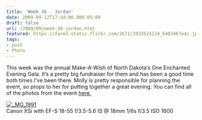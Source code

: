 ```yaml
---
title: 'Week 36 - Jordan'
date: 2009-09-12T17:34:00.000-05:00
draft: false
url: /2009/09/week-36-jordan.html
featured: https://farm3.static.flickr.com/2671/3933524124_6403467e4c.jpg
tags: 
- post
- Photo
---
```


This week was the annual Make-A-Wish of North Dakota’s One Enchanted Evening Gala. It’s a pretty big fundraiser for them and has been a good time both times I’ve been there. Molly is pretty responsible for planning the event, so props to her for putting together a great evening. You can find all of the photos from the event [here.](https://www.flickr.com/photos/jhofker/sets/72157622283304121/)

[![_MG_1991](https://farm3.static.flickr.com/2671/3933524124_6403467e4c.jpg)](https://www.flickr.com/photos/jhofker/3933524124/ "_MG_1991 by jhofker, on Flickr")  
Canon XSi with EF-S 18-55 f/3.5-5.6 IS @ 18mm 1/6s f/3.5 ISO 1600